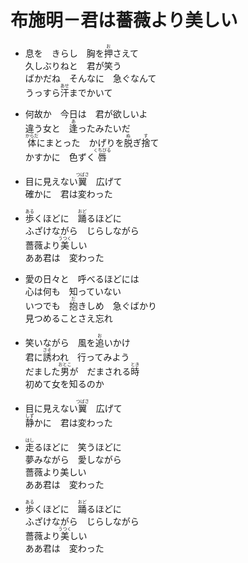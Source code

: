 # 布施明－君は薔薇より美しい

- 息を　きらし　胸を<ruby><rb>押</rb><rt>お</rt></ruby>さえて  
  久しぶりねと　君が笑う  
  ばかだね　そんなに　急ぐなんて  
  うっすら<ruby><rb>汗</rb><rt>あせ</rt></ruby>までかいて

- 何故か　今日は　君が欲しいよ  
  違う女と　<ruby><rb>逢</rb><rt>あ</rt></ruby>ったみたいだ  
  <ruby><rb>体</rb><rt>からだ</rt></ruby>にまとった　かげりを<ruby><rb>脱</rb><rt>ぬ</rt></ruby>ぎ<ruby><rb>捨</rb><rt>す</rt></ruby>て  
  かすかに　色ずく<ruby><rb>唇</rb><rt>くちびる</rt></ruby>

- 目に見えない<ruby><rb>翼</rb><rt>つばさ</rt></ruby>　広げて  
  確かに　君は変わった

- <ruby><rb>歩</rb><rt>ある</rt></ruby>くほどに　<ruby><rb>踊</rb><rt>おど</rt></ruby>るほどに  
  ふざけながら　じらしながら  
  薔薇より<ruby><rb>美</rb><rt>うつく</rt></ruby>しい  
  ああ君は　変わった

- 愛の日々と　呼べるほどには  
  心は何も　知っていない  
  いつでも　<ruby><rb>抱</rb><rt>だ</rt></ruby>きしめ　急ぐばかり  
  見つめることさえ忘れ

- 笑いながら　風を<ruby><rb>追</rb><rt>お</rt></ruby>いかけ  
  君に<ruby><rb>誘</rb><rt>さそ</rt></ruby>われ　行ってみよう  
  だました<ruby><rb>男</rb><rt>おとこ</rt></ruby>が　だまされる<ruby><rb>時</rb><rt>とき</rt></ruby>  
  初めて女を知るのか

- 目に見えない<ruby><rb>翼</rb><rt>つばさ</rt></ruby>　広げて  
  <ruby><rb>静</rb><rt>しず</rt></ruby>かに　君は変わった

- <ruby><rb>走</rb><rt>はし</rt></ruby>るほどに　笑うほどに  
  夢みながら　愛しながら  
  薔薇より美しい  
  ああ君は　変わった

- <ruby><rb>歩</rb><rt>ある</rt></ruby>くほどに　<ruby><rb>踊</rb><rt>おど</rt></ruby>るほどに  
  ふざけながら　じらしながら  
  薔薇より<ruby><rb>美</rb><rt>うつく</rt></ruby>しい  
  ああ君は　変わった

